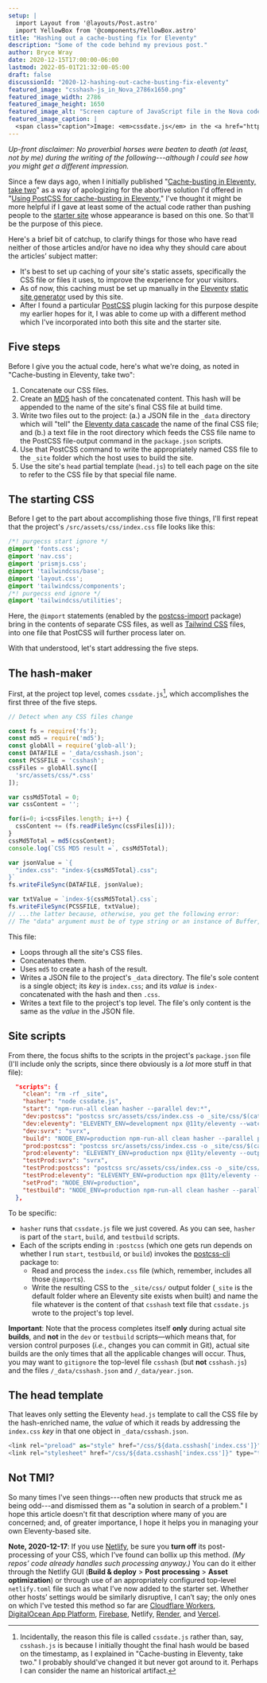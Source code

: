 ```yaml
---
setup: |
  import Layout from '@layouts/Post.astro'
  import YellowBox from '@components/YellowBox.astro'
title: "Hashing out a cache-busting fix for Eleventy"
description: "Some of the code behind my previous post."
author: Bryce Wray
date: 2020-12-15T17:00:00-06:00
lastmod: 2022-05-01T21:32:00-05:00
draft: false
discussionId: "2020-12-hashing-out-cache-busting-fix-eleventy"
featured_image: "csshash-js_in_Nova_2786x1650.png"
featured_image_width: 2786
featured_image_height: 1650
featured_image_alt: "Screen capture of JavaScript file in the Nova code editor"
featured_image_caption: |
  <span class="caption">Image: <em>cssdate.js</em> in the <a href="https://nova.app" target="_blank" rel="noopener">Nova</a> code&nbsp;editor, which I was trialing when I first published this&nbsp;post</span>
---
```


*Up-front disclaimer: No proverbial horses were beaten to death (at least, not by me) during the writing of the following---although I could see how you might get a different impression.*

Since a few days ago, when I initially published "[Cache-busting in Eleventy, take two](/posts/2020/12/cache-busting-eleventy-take-two/)" as a way of apologizing for the abortive solution I'd offered in "[Using PostCSS for cache-busting in Eleventy](/posts/2020/11/using-postcss-cache-busting-eleventy/)," I've thought it might be more helpful if I gave at least some of the actual code rather than pushing people to the [starter site](https://github.com/brycewray/eleventy_solo_starter) whose appearance is based on this one. So that'll be the purpose of this piece.

Here's a brief bit of catchup, to clarify things for those who have read neither of those articles and/or have no idea why they should care about the articles’ subject matter:

- It's best to set up caching of your site's static assets, specifically the CSS file or files it uses, to improve the experience for your visitors.
- As of now, this caching must be set up manually in the [Eleventy](https://11ty.dev) [static site generator](https://jamstack.org/generators/) used by this site.
- After I found a particular [PostCSS](https://postcss.org) plugin lacking for this purpose despite my earlier hopes for it, I was able to come up with a different method which I've incorporated into both this site and the starter site.

## Five steps

Before I give you the actual code, here's what we're doing, as noted in "Cache-busting in Eleventy, take two":

1. Concatenate our CSS files.
2. Create an [MD5](https://en.wikipedia.org/wiki/MD5) hash of the concatenated content. This hash will be appended to the name of the site's final CSS file at build time.
3. Write two files out to the project: (a.) a JSON file in the `_data` directory which will "tell" the [Eleventy data cascade](https://www.11ty.dev/docs/data-cascade/) the name of the final CSS file; and (b.) a text file in the root directory which feeds the CSS file name to the PostCSS file-output command in the `package.json` scripts.
4. Use that PostCSS command to write the appropriately named CSS file to the `_site` folder which the host uses to build the site.
5. Use the site's `head` partial template (`head.js`) to tell each page on the site to refer to the CSS file by that special file name.

## The starting CSS

Before I get to the part about accomplishing those five things, I'll first repeat that the project's `/src/assets/css/index.css` file looks like this:

```css
/*! purgecss start ignore */
@import 'fonts.css';
@import 'nav.css';
@import 'prismjs.css';
@import 'tailwindcss/base';
@import 'layout.css';
@import 'tailwindcss/components';
/*! purgecss end ignore */
@import 'tailwindcss/utilities';
```

Here, the `@import` statements (enabled by the [postcss-import](https://npmjs.com/package/postcss-import) package) bring in the contents of separate CSS files, as well as [Tailwind CSS](https://tailwindcss.com) files, into one file that PostCSS will further process later on.

With that understood, let's start addressing the five steps.

## The hash-maker

First, at the project top level, comes `cssdate.js`[^whyDate], which accomplishes the first three of the five steps.

[^whyDate]: Incidentally, the reason this file is called `cssdate.js` rather than, say, `csshash.js` is because I initially thought the final hash would be based on the timestamp, as I explained in "Cache-busting in Eleventy, take two." I probably should've changed it but never got around to it. Perhaps I can consider the name an historical artifact.

```js
// Detect when any CSS files change

const fs = require('fs');
const md5 = require('md5');
const globAll = require('glob-all');
const DATAFILE = '_data/csshash.json';
const PCSSFILE = 'csshash';
cssFiles = globAll.sync([
  'src/assets/css/*.css'
]);

var cssMd5Total = 0;
var cssContent = '';

for(i=0; i<cssFiles.length; i++) {
  cssContent += (fs.readFileSync(cssFiles[i]));
}
cssMd5Total = md5(cssContent);
console.log(`CSS MD5 result =`, cssMd5Total);

var jsonValue = `{
  "index.css": "index-${cssMd5Total}.css";
}`
fs.writeFileSync(DATAFILE, jsonValue);

var txtValue = `index-${cssMd5Total}.css`;
fs.writeFileSync(PCSSFILE, txtValue);
// ...the latter because, otherwise, you get the following error:
// The "data" argument must be of type string or an instance of Buffer, TypedArray, or DataView.
```

This file:

- Loops through all the site's CSS files.
- Concatenates them.
- Uses `md5` to create a hash of the result.
- Writes a JSON file to the project's `_data` directory. The file's sole content is a single object; its *key* is `index.css`; and its *value* is `index-` concatenated with the hash and then `.css`.
- Writes a text file to the project's top level. The file's only content is the same as the *value* in the JSON file.

## Site scripts

From there, the focus shifts to the scripts in the project's `package.json` file (I'll include only the scripts, since there obviously is a *lot* more stuff in that file):

```json
  "scripts": {
    "clean": "rm -rf _site",
    "hasher": "node cssdate.js",
    "start": "npm-run-all clean hasher --parallel dev:*",
    "dev:postcss": "postcss src/assets/css/index.css -o _site/css/$(cat csshash) --config ./postcss.config.js -w",
    "dev:eleventy": "ELEVENTY_ENV=development npx @11ty/eleventy --watch --quiet",
    "dev:svrx": "svrx",
    "build": "NODE_ENV=production npm-run-all clean hasher --parallel prod:*",
    "prod:postcss": "postcss src/assets/css/index.css -o _site/css/$(cat csshash) --config ./postcss.config.js",
    "prod:eleventy": "ELEVENTY_ENV=production npx @11ty/eleventy --output=./_site",
    "testProd:svrx": "svrx",
    "testProd:postcss": "postcss src/assets/css/index.css -o _site/css/$(cat csshash) --config ./postcss.config.js -w",
    "testProd:eleventy": "ELEVENTY_ENV=production npx @11ty/eleventy --output=./_site --watch",
    "setProd": "NODE_ENV=production",
    "testbuild": "NODE_ENV=production npm-run-all clean hasher --parallel testProd:*"
  },
```

To be specific:

- `hasher` runs that `cssdate.js` file we just covered. As you can see, `hasher` is part of the `start`, `build`, and `testbuild` scripts.
- Each of the scripts ending in `:postcss` (which one gets run depends on whether I run `start`, `testbuild`, or `build`) invokes the [postcss-cli](https://npmjs.com/package/postcss-cli) package to:
	- Read and process the `index.css` file (which, remember, includes all those `@import`s).
	- Write the resulting CSS to the `_site/css/` output folder (`_site` is the default folder where an Eleventy site exists when built) and name the file whatever is the content of that `csshash` text file that `cssdate.js` wrote to the project's top level.

<YellowBox>
<strong>Important</strong>: Note that the process completes itself <strong>only</strong> during actual site <strong>builds</strong>, and <strong>not</strong> in the <code>dev</code> or <code>testbuild</code> scripts—which means that, for version control purposes (<em>i.e.</em>, changes you can commit in Git), actual site builds are the only times that all the applicable changes will occur. Thus, you may want to <code>gitignore</code> the top-level file <code>csshash</code> (but <strong>not</strong> <code>csshash.js</code>) and the files <code>/_data/csshash.json</code> and <code>/_data/year.json</code>.
</YellowBox>

## The head template

That leaves only setting the Eleventy `head.js` template to call the CSS file by the hash-enriched name, the *value* of which it reads by addressing the `index.css` *key* in that one object in `_data/csshash.json`.

```js
<link rel="preload" as="style" href="/css/${data.csshash['index.css']}" />
<link rel="stylesheet" href="/css/${data.csshash['index.css']}" type="text/css" />
```

## Not TMI?

So many times I've seen things---often new products that struck me as being odd---and dismissed them as "a solution in search of a problem." I hope this article doesn't fit that description where many of you are concerned; and, of greater importance, I hope it helps you in managing your own Eleventy-based site.

<YellowBox>
<strong>Note, 2020-12-17</strong>: If you use <a href="https://netlify.com" target="_blank" rel="nofollow">Netlify</a>, be sure you <strong>turn off</strong> its post-processing of your CSS, which I’ve found can bollix up this method. <em>(My repos’ code already handles such processing anyway.)</em> You can do it either through the Netlify GUI (<strong>Build &amp; deploy</strong> &gt; <strong>Post processing</strong> &gt; <strong>Asset optimization</strong>) or through use of an appropriately configured top-level <code>netlify.toml</code> file such as what I’ve now added to the starter set. Whether other hosts’ settings would be similarly disruptive, I can’t say; the only ones on which I've tested this method so far are <a href="https://workers.cloudflare.com" target="_blank" rel="nofollow">Cloudflare Workers</a>, <a href="https://www.digitalocean.com/products/app-platform/" target="_blank" rel="nofollow">DigitalOcean App Platform</a>, <a href="https://firebase.google.com" target="_blank" rel="nofollow">Firebase</a>, Netlify, <a href="https://render.com" target="_blank" rel="nofollow">Render</a>, and <a href="https://vercel.com" target="_blank" rel="nofollow">Vercel</a>.
</YellowBox>
